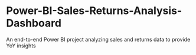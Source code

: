 # Power-BI-Sales-Returns-Analysis-Dashboard
An end-to-end Power BI project analyzing sales and returns data to provide YoY insights
